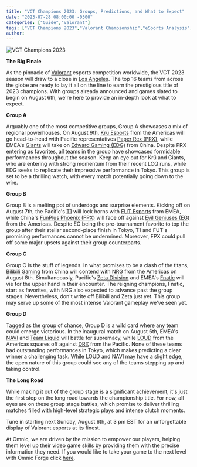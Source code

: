 ```yaml
---
title: "VCT Champions 2023: Groups, Predictions, and What to Expect"
date: "2023-07-28 08:00:00 -0500"
categories: ["Guide","Valorant"]
tags: ["VCT Champions 2023","Valorant Championship","eSports Analysis","Valorant Teams","VCT Groups","VCT Preview","Valorant 2023","Valorant eSports","Professional Valorant","Top Valorant Teams"]
author:
---
```


![VCT Champions 2023](/2023-07-28-VCT-Champions-2023-Groups-Predictions-and-What-to-Expect.png)

**The Big Finale**

As the pinnacle of [Valorant](https://playvalorant.com/en-us/) esports competition worldwide, the VCT 2023 season will draw to a close in [Los Angeles](https://valorantesports.com/news/valorant-champions-2023-everything-you-need-to-know/). The top 16 teams from across the globe are ready to lay it all on the line to earn the prestigious title of 2023 champions. With groups already announced and games slated to begin on August 6th, we're here to provide an in-depth look at what to expect.

**Group A**

Arguably one of the most competitive groups, Group A showcases a mix of regional powerhouses. On August 9th, [Krü Esports](https://www.kruesports.gg/) from the Americas will go head-to-head with Pacific representatives [Paper Rex (PRX)](https://www.pprx.team/), while EMEA's [Giants](https://www.giants.pro/) will take on [Edward Gaming (EDG)](https://liquipedia.net/valorant/EDward_Gaming) from China. Despite PRX entering as favorites, all teams in the group have showcased formidable performances throughout the season. Keep an eye out for Krü and Giants, who are entering with strong momentum from their recent LCQ runs, while EDG seeks to replicate their impressive performance in Tokyo. This group is set to be a thrilling watch, with every match potentially going down to the wire.

**Group B**

Group B is a melting pot of underdogs and surprise elements. Kicking off on August 7th, the Pacific's [T1](https://www.t1.gg/) will lock horns with [FUT Esports](https://futesports.gg/en/) from EMEA, while China's [FunPlus Phoenix (FPX)](https://liquipedia.net/valorant/FunPlus_Phoenix) will face off against [Evil Geniuses (EG)](https://evilgeniuses.gg/) from the Americas. Despite EG being the pre-tournament favorite to top the group after their stellar second-place finish in Tokyo, T1 and FUT's promising performances cannot be undermined. Moreover, FPX could pull off some major upsets against their group counterparts.

**Group C**

Group C is the stuff of legends. In what promises to be a clash of the titans, [Bilibili Gaming](https://liquipedia.net/valorant/Bilibili_Gaming) from China will contend with [NRG](https://www.nrg.gg/) from the Americas on August 8th. Simultaneously, Pacific's [Zeta Division](https://zetadivision.com/) and EMEA's [Fnatic](https://fnatic.com/esports/valorant) will vie for the upper hand in their encounter. The reigning champions, Fnatic, start as favorites, with NRG also expected to advance past the group stages. Nevertheless, don't write off Bilibili and Zeta just yet. This group may serve up some of the most intense Valorant gameplay we've seen yet.

**Group D**

Tagged as the group of chance, Group D is a wild card where any team could emerge victorious. In the inaugural match on August 6th, EMEA's [NAVI](https://navi.gg/en/teams/valorant) and [Team Liquid](https://www.teamliquid.com/) will battle for supremacy, while [LOUD](https://loud.gg/) from the Americas squares off against [DRX](https://drx.gg/) from the Pacific. None of these teams had outstanding performances in Tokyo, which makes predicting a clear winner a challenging task. While LOUD and NAVI may have a slight edge, the open nature of this group could see any of the teams stepping up and taking control.

**The Long Road**

While making it out of the group stage is a significant achievement, it's just the first step on the long road towards the championship title. For now, all eyes are on these group stage battles, which promise to deliver thrilling matches filled with high-level strategic plays and intense clutch moments.

Tune in starting next Sunday, August 6th, at 3 pm EST for an unforgettable display of Valorant esports at its finest.

At Omnic, we are driven by the mission to empower our players, helping them level up their video game skills by providing them with the precise information they need. If you would like to take your game to the next level with Omnic Forge click [here](https://forge.omnic.ai/).